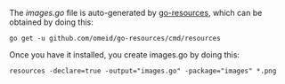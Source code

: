 The *images.go* file is auto-generated by [go-resources](https://github.com/omeid/go-resources/),
which can be obtained by doing this:

```
go get -u github.com/omeid/go-resources/cmd/resources
```

Once you have it installed, you create images.go by doing this:

```
resources -declare=true -output="images.go" -package="images" *.png
```
